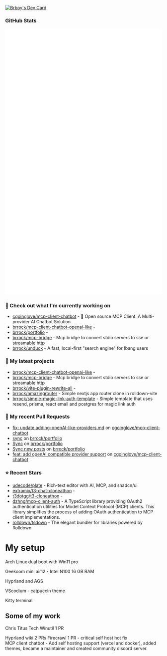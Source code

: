 <a href="https://app.daily.dev/brboy"><img src="https://api.daily.dev/devcards/v2/4Od30842NXiIC3it6dfHG.png?r=60c&type=default" width="356" alt="Brboy's Dev Card"/></a>
### GitHub Stats

<p align="left"><img src="https://raw.githubusercontent.com/brrock/brrock/main/github-metrics.svg" /></p>

### 👷 Check out what I'm currently working on

- [cgoinglove/mcp-client-chatbot](https://github.com/cgoinglove/mcp-client-chatbot) - 🚀 Open source MCP Client: A Multi-provider AI Chatbot Solution
- [brrock/mcp-client-chatbot-openai-like](https://github.com/brrock/mcp-client-chatbot-openai-like) - 
- [brrock/portfolio](https://github.com/brrock/portfolio) - 
- [brrock/mcp-bridge](https://github.com/brrock/mcp-bridge) - Mcp bridge to convert stdio servers to sse or streamable http
- [brrock/unduck](https://github.com/brrock/unduck) - A fast, local-first &#34;search engine&#34; for !bang users
### 🌱 My latest projects

- [brrock/mcp-client-chatbot-openai-like](https://github.com/brrock/mcp-client-chatbot-openai-like) - 
- [brrock/mcp-bridge](https://github.com/brrock/mcp-bridge) - Mcp bridge to convert stdio servers to sse or streamable http
- [brrock/vite-plugin-rewrite-all](https://github.com/brrock/vite-plugin-rewrite-all) - 
- [brrock/amazingrouter](https://github.com/brrock/amazingrouter) - Simple nextjs app router clone in rolldown-vite 
- [brrock/simple-magic-link-auth-template](https://github.com/brrock/simple-magic-link-auth-template) - Simple template that uses resend, prisma, react email and postgres for magic link auth
### 🔨 My recent Pull Requests

- [fix: update adding-openAI-like-providers.md](https://github.com/cgoinglove/mcp-client-chatbot/pull/101) on [cgoinglove/mcp-client-chatbot](https://github.com/cgoinglove/mcp-client-chatbot)
- [sync](https://github.com/brrock/portfolio/pull/3) on [brrock/portfolio](https://github.com/brrock/portfolio)
- [Sync](https://github.com/brrock/portfolio/pull/2) on [brrock/portfolio](https://github.com/brrock/portfolio)
- [Sync new posts](https://github.com/brrock/portfolio/pull/1) on [brrock/portfolio](https://github.com/brrock/portfolio)
- [feat: add openAI compatible provider support](https://github.com/cgoinglove/mcp-client-chatbot/pull/92) on [cgoinglove/mcp-client-chatbot](https://github.com/cgoinglove/mcp-client-chatbot)
### ⭐ Recent Stars

- [udecode/plate](https://github.com/udecode/plate) - Rich-text editor with AI, MCP, and shadcn/ui
- [extramix/t3-chat-cloneathon](https://github.com/extramix/t3-chat-cloneathon) - 
- [t3dotgg/t3-cloneathon](https://github.com/t3dotgg/t3-cloneathon) - 
- [dzhng/mcp-client-auth](https://github.com/dzhng/mcp-client-auth) - A TypeScript library providing OAuth2 authentication utilities for Model Context Protocol (MCP) clients. This library simplifies the process of adding OAuth authentication to MCP client implementations.
- [rolldown/tsdown](https://github.com/rolldown/tsdown) - The elegant bundler for libraries powered by Rolldown
# My setup

Arch Linux dual boot with Win11 pro

Geekoom mini air12 - Intel N100 16 GB RAM

Hyprland and AGS 

VScodium - catpuccin theme

Kitty terminal

## Some of my work

Chris Titus Tech Winutil 1 PR

Hyprland wiki 2 PRs
Firecrawl 1 PR - critical self host hot fix <br/>
MCP client chatbot - Add self hosting support (vercel and docker), added themes, became a maintainer and created community discord server.